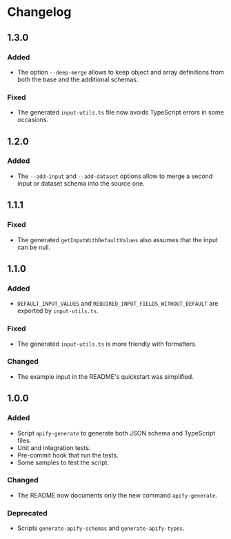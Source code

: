 # Changelog

## 1.3.0

### Added

- The option `--deep-merge` allows to keep object and array definitions from both the base and the additional schemas.

### Fixed

- The generated `input-utils.ts` file now avoids TypeScript errors in some occasions.

## 1.2.0

### Added

- The `--add-input` and `--add-dataset` options allow to merge a second input or dataset schema into the source one.

## 1.1.1

### Fixed

- The generated `getInputWithDefaultValues` also assumes that the input can be null.

## 1.1.0

### Added

- `DEFAULT_INPUT_VALUES` and `REQUIRED_INPUT_FIELDS_WITHOUT_DEFAULT` are exported by `input-utils.ts`.

### Fixed

- The generated `input-utils.ts` is more friendly with formatters.

### Changed

- The example input in the README's quickstart was simplified.

## 1.0.0

### Added

- Script `apify-generate` to generate both JSON schema and TypeScript files.
- Unit and integration tests.
- Pre-commit hook that run the tests.
- Some samples to test the script.

### Changed

- The README now documents only the new command `apify-generate`.

### Deprecated

- Scripts `generate-apify-schemas` and `generate-apify-types`.
